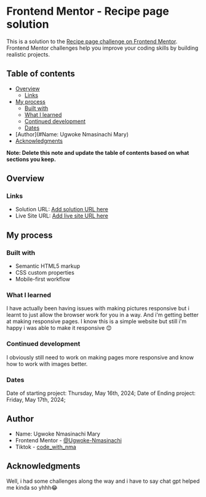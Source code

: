 # Frontend Mentor - Recipe page solution

This is a solution to the [Recipe page challenge on Frontend Mentor](https://www.frontendmentor.io/challenges/recipe-page-KiTsR8QQKm). Frontend Mentor challenges help you improve your coding skills by building realistic projects. 

## Table of contents

- [Overview](#overview)
  - [Links](#links)
- [My process](#my-process)
  - [Built with](#built-with)
  - [What I learned](#what-i-learned)
  - [Continued development](#continued-development)
  - [Dates](#date)
- [Author](#Name: Ugwoke Nmasinachi Mary)
- [Acknowledgments](#acknowledgments)

**Note: Delete this note and update the table of contents based on what sections you keep.**

## Overview

### Links

- Solution URL: [Add solution URL here](https://your-solution-url.com)
- Live Site URL: [Add live site URL here](https://your-live-site-url.com)

## My process

### Built with

- Semantic HTML5 markup
- CSS custom properties
- Mobile-first workflow 

### What I learned

I have actually been having issues with making pictures responsive but i learnt to just allow the browser work for you in a way. And i'm getting better at making responsive pages. I know this is a simple website but still i'm happy i was able to make it responsive 😊

### Continued development

I obviously still need to work on making pages more responsive and know how to work with images better.

### Dates

Date of starting project: Thursday, May 16th, 2024;
Date of Ending project: Friday, May 17th, 2024;

## Author

- Name: Ugwoke Nmasinachi Mary
- Frontend Mentor - [@Ugwoke-Nmasinachi](https://www.frontendmentor.io/profile/Ugwoke-Nmasinachi)
- Tiktok - [code_with_nma](tiktok.com/@code_with_nma)

## Acknowledgments

Well, i had some challenges along the way and i have to say chat gpt helped me kinda so yhhh😂
